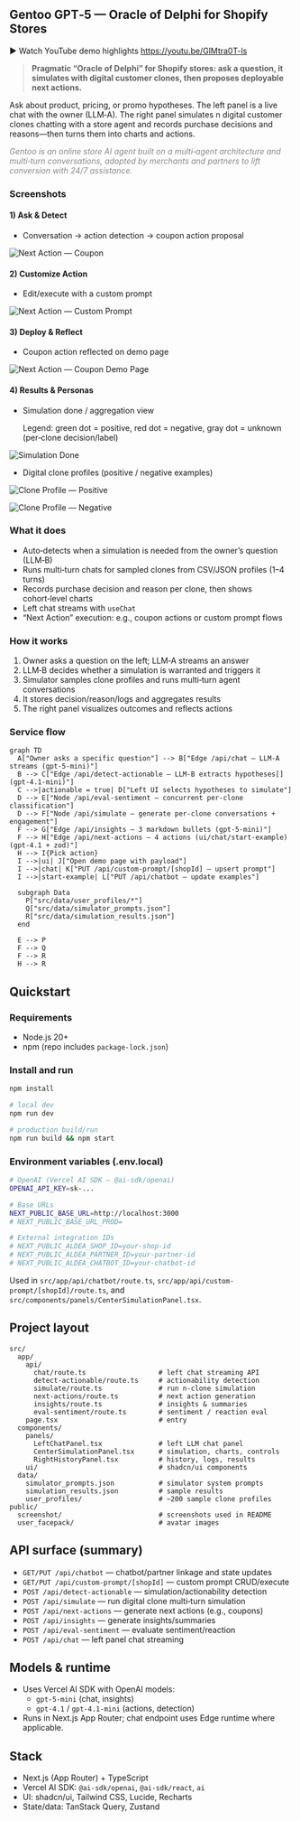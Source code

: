 ## Gentoo GPT‑5 — Oracle of Delphi for Shopify Stores

▶️ Watch YouTube demo highlights https://youtu.be/GlMtra0T-ls

> **Pragmatic “Oracle of Delphi” for Shopify stores: ask a question, it simulates with digital customer clones, then proposes deployable next actions.**

Ask about product, pricing, or promo hypotheses. The left panel is a live chat with the owner (LLM‑A). The right panel simulates n digital customer clones chatting with a store agent and records purchase decisions and reasons—then turns them into charts and actions.

<span style="color: #888888;">*Gentoo is an online store AI agent built on a multi‑agent architecture and multi‑turn conversations, adopted by merchants and partners to lift conversion with 24/7 assistance.*</span>

### Screenshots

#### 1) Ask & Detect
- Conversation → action detection → coupon action proposal

![Next Action — Coupon](./public/screenshot/next-action-coupon.png)

#### 2) Customize Action
- Edit/execute with a custom prompt

![Next Action — Custom Prompt](./public/screenshot/next-action-custom-prompt.png)

#### 3) Deploy & Reflect
- Coupon action reflected on demo page

![Next Action — Coupon Demo Page](./public/screenshot/next-action-coupon-demopage.png)

#### 4) Results & Personas
- Simulation done / aggregation view

  Legend: green dot = positive, red dot = negative, gray dot = unknown (per‑clone decision/label)

![Simulation Done](./public/screenshot/simulation-done.png)

- Digital clone profiles (positive / negative examples)

![Clone Profile — Positive](./public/screenshot/clone-profile-positive.png)

![Clone Profile — Negative](./public/screenshot/clone-profile-negative.png)

### What it does

- Auto‑detects when a simulation is needed from the owner’s question (LLM‑B)
- Runs multi‑turn chats for sampled clones from CSV/JSON profiles (1–4 turns)
- Records purchase decision and reason per clone, then shows cohort‑level charts
- Left chat streams with `useChat`
- “Next Action” execution: e.g., coupon actions or custom prompt flows

### How it works

1. Owner asks a question on the left; LLM‑A streams an answer
2. LLM‑B decides whether a simulation is warranted and triggers it
3. Simulator samples clone profiles and runs multi‑turn agent conversations
4. It stores decision/reason/logs and aggregates results
5. The right panel visualizes outcomes and reflects actions

### Service flow

```mermaid
graph TD
  A["Owner asks a specific question"] --> B["Edge /api/chat — LLM-A streams (gpt-5-mini)"]
  B --> C["Edge /api/detect-actionable — LLM-B extracts hypotheses[] (gpt-4.1-mini)"]
  C -->|actionable = true| D["Left UI selects hypotheses to simulate"]
  D --> E["Node /api/eval-sentiment — concurrent per-clone classification"]
  D --> F["Node /api/simulate — generate per-clone conversations + engagement"]
  F --> G["Edge /api/insights — 3 markdown bullets (gpt-5-mini)"]
  F --> H["Edge /api/next-actions — 4 actions (ui/chat/start-example) (gpt-4.1 + zod)"]
  H --> I{Pick action}
  I -->|ui| J["Open demo page with payload"]
  I -->|chat| K["PUT /api/custom-prompt/[shopId] — upsert prompt"]
  I -->|start-example| L["PUT /api/chatbot — update examples"]

  subgraph Data
    P["src/data/user_profiles/*"]
    Q["src/data/simulator_prompts.json"]
    R["src/data/simulation_results.json"]
  end

  E --> P
  F --> Q
  F --> R
  H --> R
```

## Quickstart

### Requirements

- Node.js 20+
- npm (repo includes `package-lock.json`)

### Install and run

```bash
npm install

# local dev
npm run dev

# production build/run
npm run build && npm start
```

### Environment variables (.env.local)

```bash
# OpenAI (Vercel AI SDK — @ai-sdk/openai)
OPENAI_API_KEY=sk-...

# Base URLs
NEXT_PUBLIC_BASE_URL=http://localhost:3000
# NEXT_PUBLIC_BASE_URL_PROD=

# External integration IDs
# NEXT_PUBLIC_ALDEA_SHOP_ID=your-shop-id
# NEXT_PUBLIC_ALDEA_PARTNER_ID=your-partner-id
# NEXT_PUBLIC_ALDEA_CHATBOT_ID=your-chatbot-id
```

Used in `src/app/api/chatbot/route.ts`, `src/app/api/custom-prompt/[shopId]/route.ts`, and `src/components/panels/CenterSimulationPanel.tsx`.

## Project layout

```text
src/
  app/
    api/
      chat/route.ts                  # left chat streaming API
      detect-actionable/route.ts     # actionability detection
      simulate/route.ts              # run n-clone simulation
      next-actions/route.ts          # next action generation
      insights/route.ts              # insights & summaries
      eval-sentiment/route.ts        # sentiment / reaction eval
    page.tsx                         # entry
  components/
    panels/
      LeftChatPanel.tsx              # left LLM chat panel
      CenterSimulationPanel.tsx      # simulation, charts, controls
      RightHistoryPanel.tsx          # history, logs, results
    ui/                              # shadcn/ui components
  data/
    simulator_prompts.json           # simulator system prompts
    simulation_results.json          # sample results
    user_profiles/                   # ~200 sample clone profiles
public/
  screenshot/                        # screenshots used in README
  user_facepack/                     # avatar images
```

## API surface (summary)

- `GET/PUT /api/chatbot` — chatbot/partner linkage and state updates
- `GET/PUT /api/custom-prompt/[shopId]` — custom prompt CRUD/execute
- `POST /api/detect-actionable` — simulation/actionability detection
- `POST /api/simulate` — run digital clone multi‑turn simulation
- `POST /api/next-actions` — generate next actions (e.g., coupons)
- `POST /api/insights` — generate insights/summaries
- `POST /api/eval-sentiment` — evaluate sentiment/reaction
- `POST /api/chat` — left panel chat streaming

## Models & runtime

- Uses Vercel AI SDK with OpenAI models:
  - `gpt-5-mini` (chat, insights)
  - `gpt-4.1` / `gpt-4.1-mini` (actions, detection)
- Runs in Next.js App Router; chat endpoint uses Edge runtime where applicable.

## Stack

- Next.js (App Router) + TypeScript
- Vercel AI SDK: `@ai-sdk/openai`, `@ai-sdk/react`, `ai`
- UI: shadcn/ui, Tailwind CSS, Lucide, Recharts
- State/data: TanStack Query, Zustand
